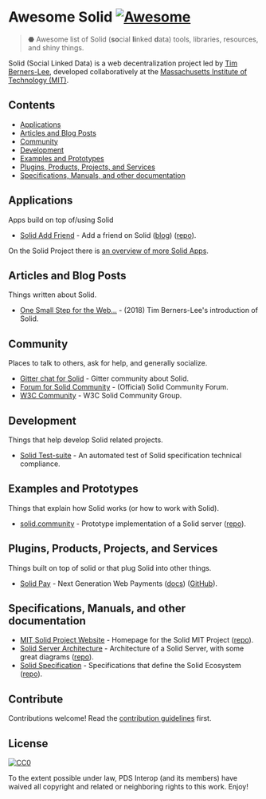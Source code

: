 # Awesome Solid [![Awesome](https://awesome.re/badge.svg)](https://awesome.re)

> ⬣ Awesome list of Solid (**so**cial **li**nked **d**ata) tools, libraries, resources, and shiny things.

Solid (Social Linked Data) is a web decentralization project led by [Tim
Berners-Lee][1], developed collaboratively at the [Massachusetts Institute of
Technology (MIT)][2].

[1]: https://www.w3.org/People/Berners-Lee/
[2]: http://web.mit.edu/

## Contents

- [Applications](#applications)
- [Articles and Blog Posts](#articles-and-blog-posts)
- [Community](#community)
- [Development](#development)
- [Examples and Prototypes](#examples-and-prototypes)
- [Plugins, Products, Projects, and Services](#plugins-products-projects-and-services)
- [Specifications, Manuals, and other documentation](#specifications-manuals-and-other-documentation)

## Applications

Apps build on top of/using Solid

- [Solid Add Friend](https://taisukef.github.io/solid-addfriend/) - Add a friend
  on Solid
  ([blog](http://fukuno.jig.jp/2264))
  ([repo](https://github.com/taisukef/solid-addfriend/)).


On the Solid Project there is [an overview of more Solid Apps](https://solidproject.org/use-solid/apps).

## Articles and Blog Posts

Things written about Solid.

- [One Small Step for the Web…](https://medium.com/@timberners_lee/one-small-step-for-the-web-87f92217d085) - (2018)
  Tim Berners-Lee's introduction of Solid.

## Community

Places to talk to others, ask for help, and generally socialize.

- [Gitter chat for Solid](https://gitter.im/solid/chat) - Gitter community about Solid.
- [Forum for Solid Community](https://forum.solidproject.org/) - (Official) Solid Community Forum.
- [W3C Community](https://www.w3.org/community/solid/) - W3C Solid Community Group.

## Development

Things that help develop Solid related projects.

- [Solid Test-suite](https://github.com/solid/test-suite) - An automated test of Solid specification technical compliance.

## Examples and Prototypes

Things that explain how Solid works (or how to work with Solid).

- [solid.community](https://solid.community/) - Prototype implementation of a Solid server
  ([repo](https://github.com/solid/node-solid-server/)).

## Plugins, Products, Projects, and Services

Things built on top of solid or that plug Solid into other things.

- [Solid Pay](https://solidpay.org/) - Next Generation Web Payments
  ([docs](https://docs.solidpay.org/))
  ([GitHub](https://github.com/solidpayorg)).


<!--
I do not (yet) feel comfortable publishing these sections as there don't seem to
be any production-ready Pod providers. Only the one prototypes in multiple places.

## Providers

- [inrupt.net](https://inrupt.net/) - Hosted by Inrupt, Inc. on Amazon.
- [solid.community](https://solid.community/) - Hosted by (?)) on (?)).
- [Solid Web](https://solidweb.org/) - Hosted by Matthias Evering on (?)

-->

## Specifications, Manuals, and other documentation

- [MIT Solid Project Website](https://solid.mit.edu/) - Homepage for the Solid MIT Project
  ([repo](https://github.com/solid/solid.mit.edu)).
- [Solid Server Architecture](https://rubenverborgh.github.io/solid-server-architecture/solid-architecture-v1-3-0.pdf) - Architecture of a Solid Server, with some great diagrams
  ([repo](https://github.com/RubenVerborgh/solid-server-architecture)).
- [Solid Specification](https://solid.github.io/specification/) - Specifications that define the Solid Ecosystem
  ([repo](https://github.com/solid/solid-spec)).

## Contribute

Contributions welcome! Read the [contribution guidelines](contributing.md) first.

## License

[![CC0](https://mirrors.creativecommons.org/presskit/buttons/88x31/svg/cc-zero.svg)](https://creativecommons.org/publicdomain/zero/1.0)

To the extent possible under law, PDS Interop (and its members) have waived all
copyright and related or neighboring rights to this work. Enjoy!
